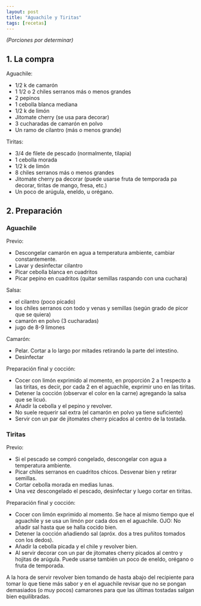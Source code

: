 ```yaml
---
layout: post
title: "Aguachile y Tiritas"
tags: [recetas]
---
```



_(Porciones por determinar)_

## 1. La compra

Aguachile:

* 1/2 k de camarón
* 1 1/2 o 2 chiles serranos más o menos grandes
* 2 pepinos
* 1 cebolla blanca mediana
* 1/2 k de limón
* Jitomate cherry (se usa para decorar)
* 3 cucharadas de camarón en polvo
* Un ramo de cilantro (más o menos grande)

Tiritas:

* 3/4 de filete de pescado (normalmente, tilapia)
* 1 cebolla morada
* 1/2 k de limón
* 8 chiles serranos más o menos grandes
* Jitomate cherry pa decorar (puede usarse fruta de temporada pa decorar, tiritas de mango, fresa, etc.)
* Un poco de arúgula, eneldo, u orégano.


## 2. Preparación

### Aguachile

Previo:
* Descongelar camarón en agua a temperatura ambiente, cambiar constantemente.
* Lavar y desinfectar cilantro
* Picar cebolla blanca en cuadritos
* Picar pepino en cuadritos (quitar semillas raspando con una cuchara)

Salsa:
* el cilantro (poco picado)
* los chiles serranos con todo y venas y semillas (según grado de picor que se quiera)
* camarón en polvo (3 cucharadas)
* jugo de 8-9 limones

Camarón:
* Pelar. Cortar a lo largo por mitades retirando la parte del intestino.
* Desinfectar

Preparación final y cocción:
* Cocer con limón exprimido al momento, en proporción 2 a 1 respecto a las tiritas, es decir, por cada 2 en el aguachile, exprimir uno en las tiritas.
* Detener la cocción (observar el color en la carne) agregando la salsa que se licuó.
* Añadir la cebolla y el pepino y revolver.
* No suele requerir sal extra (el camarón en polvo ya tiene suficiente)
* Servir con un par de jitomates cherry picados al centro de la tostada.


### Tiritas

Previo:
* Si el pescado se compró congelado, descongelar con agua a temperatura ambiente.
* Picar chiles serranos en cuadritos chicos. Desvenar bien y retirar semillas.
* Cortar cebolla morada en  medias lunas.
* Una vez descongelado el pescado, desinfectar y luego cortar en tiritas.

Preparación final y cocción:
* Cocer con limón exprimido al momento. Se hace al mismo tiempo que el aguachile y se usa un limón por cada dos en el aguachile. OJO: No añadir sal hasta que se halla cocido bien.
* Detener la cocción añadiendo sal (apróx. dos a tres puñitos tomados con los dedos).
* Añadir la cebolla picada y el chile y revolver bien.
* Al servir decorar con un par de jitomates cherry picados al centro y hojitas de arúgula. Puede usarse también un poco de eneldo, orégano o fruta de temporada.


A la hora de servir revolver bien tomando de hasta abajo del recipiente para tomar lo que tiene más sabor y en el aguachile revisar que no se pongan demasiados (o muy pocos) camarones para que las últimas tostadas salgan bien equilibradas.
